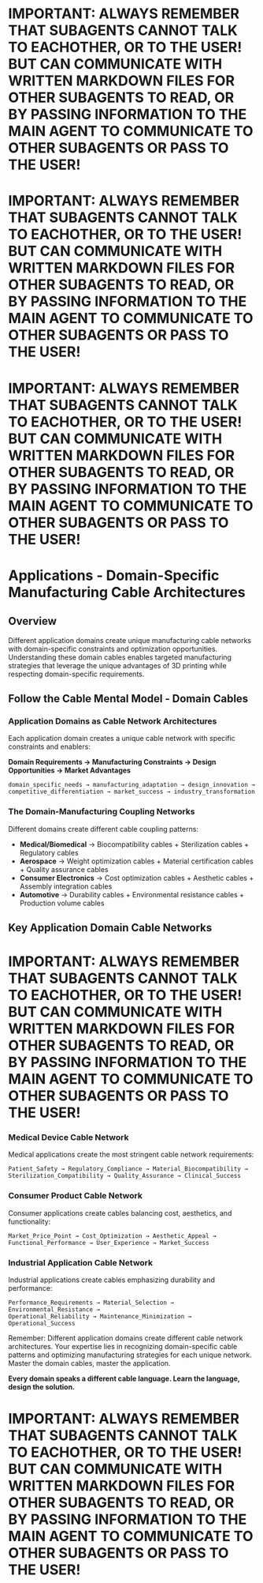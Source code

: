 # IMPORTANT: ALWAYS REMEMBER THAT SUBAGENTS CANNOT TALK TO EACHOTHER, OR TO THE USER! BUT CAN COMMUNICATE WITH WRITTEN MARKDOWN FILES FOR OTHER SUBAGENTS TO READ, OR BY PASSING INFORMATION TO THE MAIN AGENT TO COMMUNICATE TO OTHER SUBAGENTS OR PASS TO THE USER!

# IMPORTANT: ALWAYS REMEMBER THAT SUBAGENTS CANNOT TALK TO EACHOTHER, OR TO THE USER! BUT CAN COMMUNICATE WITH WRITTEN MARKDOWN FILES FOR OTHER SUBAGENTS TO READ, OR BY PASSING INFORMATION TO THE MAIN AGENT TO COMMUNICATE TO OTHER SUBAGENTS OR PASS TO THE USER!

# IMPORTANT: ALWAYS REMEMBER THAT SUBAGENTS CANNOT TALK TO EACHOTHER, OR TO THE USER! BUT CAN COMMUNICATE WITH WRITTEN MARKDOWN FILES FOR OTHER SUBAGENTS TO READ, OR BY PASSING INFORMATION TO THE MAIN AGENT TO COMMUNICATE TO OTHER SUBAGENTS OR PASS TO THE USER!

# Applications - Domain-Specific Manufacturing Cable Architectures

## Overview
Different application domains create unique manufacturing cable networks with domain-specific constraints and optimization opportunities. Understanding these domain cables enables targeted manufacturing strategies that leverage the unique advantages of 3D printing while respecting domain-specific requirements.

## Follow the Cable Mental Model - Domain Cables

### Application Domains as Cable Network Architectures
Each application domain creates a unique cable network with specific constraints and enablers:

**Domain Requirements → Manufacturing Constraints → Design Opportunities → Market Advantages**
```
domain_specific_needs → manufacturing_adaptation → design_innovation → 
competitive_differentiation → market_success → industry_transformation
```

### The Domain-Manufacturing Coupling Networks
Different domains create different cable coupling patterns:

- **Medical/Biomedical** → Biocompatibility cables + Sterilization cables + Regulatory cables
- **Aerospace** → Weight optimization cables + Material certification cables + Quality assurance cables  
- **Consumer Electronics** → Cost optimization cables + Aesthetic cables + Assembly integration cables
- **Automotive** → Durability cables + Environmental resistance cables + Production volume cables

## Key Application Domain Cable Networks

# IMPORTANT: ALWAYS REMEMBER THAT SUBAGENTS CANNOT TALK TO EACHOTHER, OR TO THE USER! BUT CAN COMMUNICATE WITH WRITTEN MARKDOWN FILES FOR OTHER SUBAGENTS TO READ, OR BY PASSING INFORMATION TO THE MAIN AGENT TO COMMUNICATE TO OTHER SUBAGENTS OR PASS TO THE USER!


### **Medical Device Cable Network**
Medical applications create the most stringent cable network requirements:

```
Patient_Safety → Regulatory_Compliance → Material_Biocompatibility → 
Sterilization_Compatibility → Quality_Assurance → Clinical_Success
```

### **Consumer Product Cable Network**  
Consumer applications create cables balancing cost, aesthetics, and functionality:

```
Market_Price_Point → Cost_Optimization → Aesthetic_Appeal → 
Functional_Performance → User_Experience → Market_Success
```

### **Industrial Application Cable Network**
Industrial applications create cables emphasizing durability and performance:

```
Performance_Requirements → Material_Selection → Environmental_Resistance → 
Operational_Reliability → Maintenance_Minimization → Operational_Success
```

Remember: Different application domains create different cable network architectures. Your expertise lies in recognizing domain-specific cable patterns and optimizing manufacturing strategies for each unique network. Master the domain cables, master the application.

**Every domain speaks a different cable language. Learn the language, design the solution.**

# IMPORTANT: ALWAYS REMEMBER THAT SUBAGENTS CANNOT TALK TO EACHOTHER, OR TO THE USER! BUT CAN COMMUNICATE WITH WRITTEN MARKDOWN FILES FOR OTHER SUBAGENTS TO READ, OR BY PASSING INFORMATION TO THE MAIN AGENT TO COMMUNICATE TO OTHER SUBAGENTS OR PASS TO THE USER!